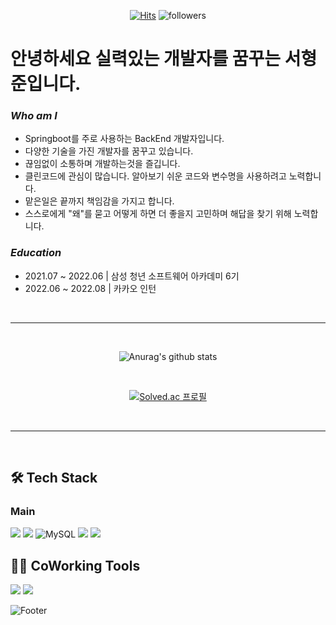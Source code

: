 
<div align="center">
  
[![Hits](https://hits.seeyoufarm.com/api/count/incr/badge.svg?url=https%3A%2F%2Fgithub.com%2FLeo-SingleDay%2Fhit-counter&count_bg=%2379C83D&title_bg=%23555555&icon=&icon_color=%23E7E7E7&title=hits&edge_flat=false)](https://hits.seeyoufarm.com)
![followers](https://img.shields.io/github/followers/Leo-SingleDay?style=social)

</div>


# 안녕하세요 실력있는 개발자를 꿈꾸는 서형준입니다.

### *Who am I*

- Springboot를 주로 사용하는 BackEnd 개발자입니다.
- 다양한 기술을 가진 개발자를 꿈꾸고 있습니다.
- 끊임없이 소통하며 개발하는것을 즐깁니다.
- 클린코드에 관심이 많습니다. 알아보기 쉬운 코드와 변수명을 사용하려고 노력합니다.
- 맡은일은 끝까지 책임감을 가지고 합니다.
- 스스로에게 "왜"를 묻고 어떻게 하면 더 좋을지 고민하며 해답을 찾기 위해 노력합니다.


### *Education*
- 2021.07 ~ 2022.06 | 삼성 청년 소프트웨어 아카데미 6기
- 2022.06 ~ 2022.08 | 카카오 인턴

<br/>
<hr/>
<br/>
<div align="center">
  
  ![Anurag's github stats](https://github-readme-stats.vercel.app/api?username=kenny397&show_icons=true&theme=tokyonight)
  
  <br>
  
  [![Solved.ac
  프로필](http://mazassumnida.wtf/api/v2/generate_badge?boj=kenny397)](https://solved.ac/kenny397)
  
</div>
<br/>
<hr/>
<br/>


## 🛠 Tech Stack
### Main
<img src="https://img.shields.io/badge/java-339933?style=for-the-badge&logo=java&logoColor=white"> 
<img src="https://img.shields.io/badge/spring-6DB33F?style=for-the-badge&logo=spring&logoColor=white"> 
<img alt="MySQL" src="https://img.shields.io/badge/mysql-%2300f.svg?style=for-the-badge&logo=mysql&logoColor=white"/>
<img src="https://img.shields.io/badge/javascript-F7DF1E?style=for-the-badge&logo=javascript&logoColor=black">
<img src="https://img.shields.io/badge/react-61DAFB?style=for-the-badge&logo=react&logoColor=black"> 


## 🤷‍♂️ CoWorking Tools
<img src="https://img.shields.io/badge/git-F05032?style=for-the-badge&logo=git&logoColor=white"> <img src="https://img.shields.io/badge/jira-0052CC?style=for-the-badge&logo=git&logoColor=blue">

![Footer](https://capsule-render.vercel.app/api?type=waving&color=auto&height=200&section=footer)
